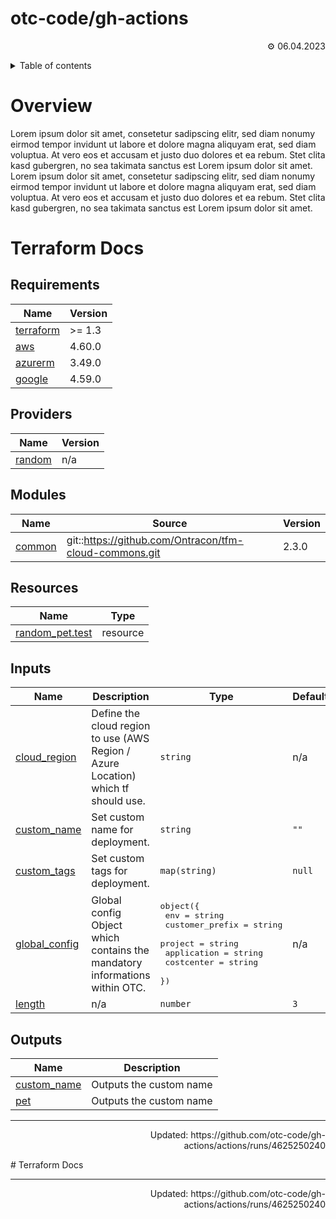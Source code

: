 <!-- OTC-HEADER-START -->
# otc-code/gh-actions
<p align=right>⚙ 06.04.2023</p>
<details>
<summary>Table of contents</summary>


- [otc-code/gh-actions](#otc-codegh-actions)
- [Overview](#overview)
- [Terraform Docs](#terraform-docs)
  * [Requirements](#requirements)
  * [Providers](#providers)
  * [Modules](#modules)
  * [Resources](#resources)
  * [Inputs](#inputs)
  * [Outputs](#outputs)
  * [](#)
- [Terraform Docs](#terraform-docs-1)
</details>
<!-- OTC-HEADER-END -->

# Overview

Lorem ipsum dolor sit amet, consetetur sadipscing elitr, sed diam nonumy eirmod tempor invidunt ut labore et dolore magna aliquyam erat, sed diam voluptua. At vero eos et accusam et justo duo dolores et ea rebum. Stet clita kasd gubergren, no sea takimata sanctus est Lorem ipsum dolor sit amet. Lorem ipsum dolor sit amet, consetetur sadipscing elitr, sed diam nonumy eirmod tempor invidunt ut labore et dolore magna aliquyam erat, sed diam voluptua. At vero eos et accusam et justo duo dolores et ea rebum. Stet clita kasd gubergren, no sea takimata sanctus est Lorem ipsum dolor sit amet.

<!-- OTC-FOOTER-START -->
# Terraform Docs

<!-- BEGIN_TF_DOCS -->
## Requirements

| Name | Version |
|------|---------|
| <a name="requirement_terraform"></a> [terraform](#requirement\_terraform) | >= 1.3 |
| <a name="requirement_aws"></a> [aws](#requirement\_aws) | 4.60.0 |
| <a name="requirement_azurerm"></a> [azurerm](#requirement\_azurerm) | 3.49.0 |
| <a name="requirement_google"></a> [google](#requirement\_google) | 4.59.0 |

## Providers

| Name | Version |
|------|---------|
| <a name="provider_random"></a> [random](#provider\_random) | n/a |

## Modules

| Name | Source | Version |
|------|--------|---------|
| <a name="module_common"></a> [common](#module\_common) | git::https://github.com/Ontracon/tfm-cloud-commons.git | 2.3.0 |

## Resources

| Name | Type |
|------|------|
| [random_pet.test](https://registry.terraform.io/providers/hashicorp/random/latest/docs/resources/pet) | resource |

## Inputs

| Name | Description | Type | Default | Required |
|------|-------------|------|---------|:--------:|
| <a name="input_cloud_region"></a> [cloud\_region](#input\_cloud\_region) | Define the cloud region to use (AWS Region / Azure Location) which tf should use. | `string` | n/a | yes |
| <a name="input_custom_name"></a> [custom\_name](#input\_custom\_name) | Set custom name for deployment. | `string` | `""` | no |
| <a name="input_custom_tags"></a> [custom\_tags](#input\_custom\_tags) | Set custom tags for deployment. | `map(string)` | `null` | no |
| <a name="input_global_config"></a> [global\_config](#input\_global\_config) | Global config Object which contains the mandatory informations within OTC. | <pre>object({<br>    env             = string<br>    customer_prefix = string<br>    project         = string<br>    application     = string<br>    costcenter      = string<br>  })</pre> | n/a | yes |
| <a name="input_length"></a> [length](#input\_length) | n/a | `number` | `3` | no |

## Outputs

| Name | Description |
|------|-------------|
| <a name="output_custom_name"></a> [custom\_name](#output\_custom\_name) | Outputs the custom name |
| <a name="output_pet"></a> [pet](#output\_pet) | Outputs the custom name |
<!-- END_TF_DOCS -->
---
<p align=right>Updated: https://github.com/otc-code/gh-actions/actions/runs/4625250240</p>
<!-- OTC-FOOTER-END -->
<!-- OTC-FOOTER-START -->
# Terraform Docs

<!-- BEGIN_TF_DOCS -->
<!-- END_TF_DOCS -->
---
<p align=right>Updated: https://github.com/otc-code/gh-actions/actions/runs/4625250240</p>
<!-- OTC-FOOTER-END -->
